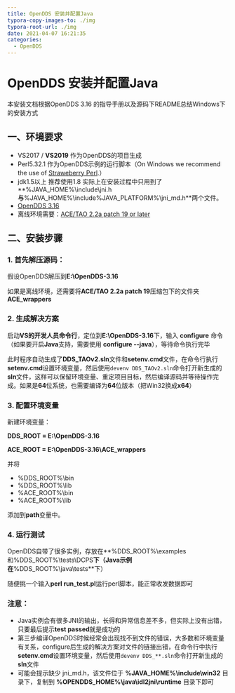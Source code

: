 ```yaml
---
title: OpenDDS 安装并配置Java
typora-copy-images-to: ./img
typora-root-url: ./img
date: 2021-04-07 16:21:35
categories:
  - OpenDDS
---
```


# OpenDDS 安装并配置Java

本安装文档根据OpenDDS 3.16 的指导手册以及源码下README总结Windows下的安装方式

## 一、环境要求

- VS2017 / **VS2019** 作为OpenDDS的项目生成
- Perl5.32.1  作为OpenDDS示例的运行脚本（On Windows we recommend the use of [Straweberry Perl](https://strawberryperl.com).）
- jdk1.5以上 推荐使用1.8  实际上在安装过程中只用到了**%JAVA_HOME%\include\jni.h**与**%JAVA_HOME%\include\%JAVA_PLATFORM%\jni_md.h**两个文件。
- [OpenDDS 3.16](https://opendds.org/downloads.html)
- 离线环境需要：[ACE/TAO 2.2a patch 19 or later](http://download.objectcomputing.com/TAO-2.2a_patches/?M=D)

<!--more-->

## 二、安装步骤

### 1. 首先解压源码：

假设OpenDDS解压到**E:\OpenDDS-3.16**

如果是离线环境，还需要将**ACE/TAO 2.2a patch 19**压缩包下的文件夹**ACE_wrappers**

### 2. 生成解决方案

启动**VS的开发人员命令行**，定位到**E:\OpenDDS-3.16**下，输入 **configure** 命令（如果要开启**Java**支持，需要使用 **configure --java**），等待命令执行完毕

此时程序自动生成了**DDS_TAOv2.sln**文件和**setenv.cmd**文件，在命令行执行**setenv.cmd**设置环境变量，然后使用`devenv DDS_TAOv2.sln`命令打开新生成的**sln**文件，这样可以保留环境变量、重定项目目标，然后编译源码并等待操作完成。如果是**64**位系统，也需要编译为**64**位版本（把Win32换成**x64**）

### 3. 配置环境变量

新建环境变量： 

**DDS_ROOT = E:\OpenDDS-3.16** 

**ACE_ROOT = E:\OpenDDS-3.16\ACE_wrappers** 

并将

- %DDS_ROOT%\bin
- %DDS_ROOT%\lib
- %ACE_ROOT%\bin
- %ACE_ROOT%\lib

添加到**path**变量中。

### 4. 运行测试

OpenDDS自带了很多实例，存放在**%DDS_ROOT%\examples和%DDS_ROOT%\tests\DCPS**下（**Java**示例在**%DDS_ROOT%\java\tests**下）

随便挑一个输入**perl run_test.pl**运行perl脚本，能正常收发数据即可

### 注意：

- Java实例会有很多JNI的输出，长得和异常信息差不多，但实际上没有出错，只要最后提示**test passed**就是成功的
- 第三步编译OpenDDS时候经常会出现找不到文件的错误，大多数和环境变量有关系，configure后生成的解决方案对文件的链接出错，在命令行中执行**setenv.cmd**设置环境变量，然后使用`devenv DDS_**.sln`命令打开新生成的**sln**文件
- 可能会提示缺少 jni_md.h，该文件位于 **%JAVA_HOME%\include\win32** 目录下，复制到 **%OPENDDS_HOME%\java\idl2jni\runtime** 目录下即可

